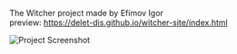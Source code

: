 The Witcher project made by Efimov Igor  
preview: https://delet-dis.github.io/witcher-site/index.html

![Project Screenshot](https://user-images.githubusercontent.com/47276603/91274048-cda50780-e786-11ea-9802-f8e9d2156e77.png)
